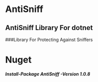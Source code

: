 # AntiSniff
## AntiSniff Library For dotnet
###Library For Protecting Against Sniffers

# Nuget
##### Install-Package AntiSniff -Version 1.0.8
